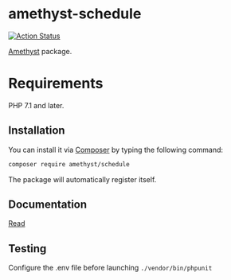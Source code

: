 # amethyst-schedule

[![Action Status](https://github.com/amethyst-php/schedule/workflows/test/badge.svg)](https://github.com/amethyst-php/schedule/actions)

[Amethyst](https://github.com/amethyst-php/amethyst) package.

# Requirements

PHP 7.1 and later.

## Installation

You can install it via [Composer](https://getcomposer.org/) by typing the following command:

```bash
composer require amethyst/schedule
```

The package will automatically register itself.

## Documentation

[Read](docs/index.md)

## Testing

Configure the .env file before launching `./vendor/bin/phpunit`
